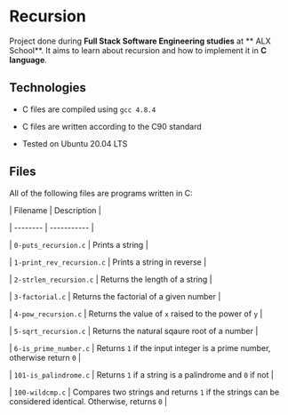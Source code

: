 # Recursion

Project done during **Full Stack Software Engineering studies** at ** ALX School**. It aims to learn about recursion and how to implement it in **C language**.

## Technologies

* C files are compiled using `gcc 4.8.4`

* C files are written according to the C90 standard

* Tested on Ubuntu 20.04 LTS

## Files

All of the following files are programs written in C:

| Filename | Description |

| -------- | ----------- |

| `0-puts_recursion.c` | Prints a string |

| `1-print_rev_recursion.c` | Prints a string in reverse |

| `2-strlen_recursion.c` | Returns the length of a string |

| `3-factorial.c` | Returns the factorial of a given number |

| `4-pow_recursion.c` | Returns the value of `x` raised to the power of `y` |

| `5-sqrt_recursion.c` | Returns the natural sqaure root of a number |

| `6-is_prime_number.c` | Returns `1` if the input integer is a prime number, otherwise return `0` |

| `101-is_palindrome.c` | Returns `1` if a string is a palindrome and `0` if not |

| `100-wildcmp.c` | Compares two strings and returns `1` if the strings can be considered identical. Otherwise, returns `0` |
